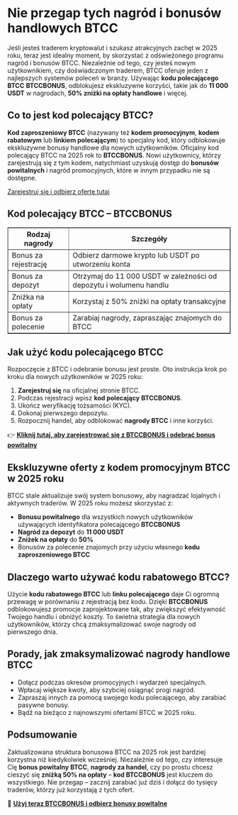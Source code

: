 <h1>Nie przegap tych nagród i bonusów handlowych BTCC</h1>
<p>Jeśli jesteś traderem kryptowalut i szukasz atrakcyjnych zachęt w 2025 roku, teraz jest idealny moment, by skorzystać z odświeżonego programu nagród i bonusów BTCC. Niezależnie od tego, czy jesteś nowym użytkownikiem, czy doświadczonym traderem, BTCC oferuje jeden z najlepszych systemów poleceń w branży. Używając <strong>kodu polecającego BTCC</strong> <strong>BTCCBONUS</strong>, odblokujesz ekskluzywne korzyści, takie jak do <strong>11 000 USDT</strong> w nagrodach, <strong>50% zniżki na opłaty handlowe</strong> i więcej.</p>

<h2>Co to jest kod polecający BTCC?</h2>
<p><strong>Kod zaproszeniowy BTCC</strong> (nazywany też <strong>kodem promocyjnym</strong>, <strong>kodem rabatowym</strong> lub <strong>linkiem polecającym</strong>) to specjalny kod, który odblokowuje ekskluzywne bonusy handlowe dla nowych użytkowników. Oficjalny kod polecający BTCC na 2025 rok to <strong>BTCCBONUS</strong>. Nowi użytkownicy, którzy zarejestrują się z tym kodem, natychmiast uzyskują dostęp do <strong>bonusów powitalnych</strong> i nagród promocyjnych, które w innym przypadku nie są dostępne.</p>

<p><a href="https://partner.btcc.com/us/c/BTCCBONUS/9303" target="_blank">Zarejestruj się i odbierz ofertę tutaj</a></p>

<img src="https://images.mirror-media.xyz/publication-images/coUQdNFTBSC-vRmh-Y4B7.png?height=500&amp;width=1000" decoding="async" data-nimg="fill" class="css-xah9so" style="position: absolute; inset: 0px; box-sizing: border-box; padding: 0px; border: none; margin: auto; display: block; width: 0px; height: 0px; min-width: 100%; max-width: 100%; min-height: 100%; max-height: 100%;">
<h2>Kod polecający BTCC – BTCCBONUS</h2>
<table border="1">
<tr><th>Rodzaj nagrody</th><th>Szczegóły</th></tr>
<tr><td>Bonus za rejestrację</td><td>Odbierz darmowe krypto lub USDT po utworzeniu konta</td></tr>
<tr><td>Bonus za depozyt</td><td>Otrzymaj do 11 000 USDT w zależności od depozytu i wolumenu handlu</td></tr>
<tr><td>Zniżka na opłaty</td><td>Korzystaj z 50% zniżki na opłaty transakcyjne</td></tr>
<tr><td>Bonus za polecenie</td><td>Zarabiaj nagrody, zapraszając znajomych do BTCC</td></tr>
</table>

<h2>Jak użyć kodu polecającego BTCC</h2>
<p>Rozpoczęcie z BTCC i odebranie bonusu jest proste. Oto instrukcja krok po kroku dla nowych użytkowników w 2025 roku:</p>
<ol>
<li><strong>Zarejestruj się</strong> na oficjalnej stronie BTCC.</li>
<li>Podczas rejestracji wpisz <strong>kod polecający</strong> <strong>BTCCBONUS</strong>.</li>
<li>Ukończ weryfikację tożsamości (KYC).</li>
<li>Dokonaj pierwszego depozytu.</li>
<li>Rozpocznij handel, aby odblokować <strong>nagrody BTCC</strong> i inne korzyści.</li>
</ol>
<p>👉 <a href="https://partner.btcc.com/us/c/BTCCBONUS/9303" target="_blank"><strong>Kliknij tutaj, aby zarejestrować się z BTCCBONUS i odebrać bonus powitalny</strong></a></p>

<h2>Ekskluzywne oferty z kodem promocyjnym BTCC w 2025 roku</h2>
<p>BTCC stale aktualizuje swój system bonusowy, aby nagradzać lojalnych i aktywnych traderów. W 2025 roku możesz skorzystać z:</p>
<ul>
<li><strong>Bonusu powitalnego</strong> dla wszystkich nowych użytkowników używających identyfikatora polecającego <strong>BTCCBONUS</strong></li>
<li><strong>Nagród za depozyt</strong> do <strong>11 000 USDT</strong></li>
<li><strong>Zniżek na opłaty</strong> do <strong>50%</strong></li>
<li>Bonusów za polecenie znajomych przy użyciu własnego <strong>kodu zaproszeniowego BTCC</strong></li>
</ul>

<h2>Dlaczego warto używać kodu rabatowego BTCC?</h2>
<p>Użycie <strong>kodu rabatowego BTCC</strong> lub <strong>linku polecającego</strong> daje Ci ogromną przewagę w porównaniu z rejestracją bez kodu. Dzięki <strong>BTCCBONUS</strong> odblokowujesz promocje zaprojektowane tak, aby zwiększyć efektywność Twojego handlu i obniżyć koszty. To świetna strategia dla nowych użytkowników, którzy chcą zmaksymalizować swoje nagrody od pierwszego dnia.</p>

<h2>Porady, jak zmaksymalizować nagrody handlowe BTCC</h2>
<ul>
<li>Dołącz podczas okresów promocyjnych i wydarzeń specjalnych.</li>
<li>Wpłacaj większe kwoty, aby szybciej osiągnąć progi nagród.</li>
<li>Zapraszaj innych za pomocą swojego kodu polecającego, aby zarabiać pasywne bonusy.</li>
<li>Bądź na bieżąco z najnowszymi ofertami BTCC w 2025 roku.</li>
</ul>

<h2>Podsumowanie</h2>
<p>Zaktualizowana struktura bonusowa BTCC na 2025 rok jest bardziej korzystna niż kiedykolwiek wcześniej. Niezależnie od tego, czy interesuje Cię <strong>bonus powitalny BTCC</strong>, <strong>nagrody za handel</strong>, czy po prostu chcesz cieszyć się <strong>zniżką 50% na opłaty</strong> – <strong>kod BTCCBONUS</strong> jest kluczem do wszystkiego. Nie przegap – zacznij zarabiać już dziś i dołącz do tysięcy traderów, którzy już korzystają z tych ofert.</p>
<p>🎁 <a href="https://partner.btcc.com/us/c/BTCCBONUS/9303" target="_blank"><strong>Użyj teraz BTCCBONUS i odbierz bonusy powitalne</strong></a></p>
